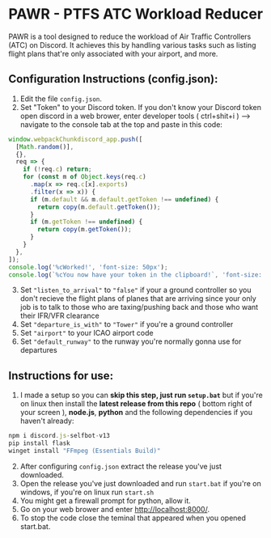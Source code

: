 # PAWR - PTFS ATC Workload Reducer

PAWR is a tool designed to reduce the workload of Air Traffic Controllers (ATC) on Discord. It achieves this by handling various tasks such as listing flight plans that're only associated with your airport, and more.

## Configuration Instructions (config.json):

1. Edit the file `config.json`.
2. Set "Token" to your Discord token. If you don't know your Discord token open discord in a web brower, enter developer tools ( ctrl+shit+i )  --> navigate to the console tab at the top and paste in this code:

```javascript
window.webpackChunkdiscord_app.push([
  [Math.random()],
  {},
  req => {
    if (!req.c) return;
    for (const m of Object.keys(req.c)
      .map(x => req.c[x].exports)
      .filter(x => x)) {
      if (m.default && m.default.getToken !== undefined) {
        return copy(m.default.getToken());
      }
      if (m.getToken !== undefined) {
        return copy(m.getToken());
      }
    }
  },
]);
console.log('%cWorked!', 'font-size: 50px');
console.log(`%cYou now have your token in the clipboard!`, 'font-size: 16px');
```
3. Set `"listen_to_arrival"` to `"false"` if your a ground controller so you don't recieve the flight plans of planes that are arriving since your only job is to talk to those who are taxing/pushing back and those who want their IFR/VFR clearance
4. Set `"departure_is_with"` to `"Tower"` if you're a ground controller
5. Set `"airport"` to your ICAO airport code
6. Set `"default_runway"` to the runway you're normally gonna use for departures

## Instructions for use:
1. I made a setup so you can **skip this step, just run `setup.bat`** but if you're on linux then install the **latest release from this repo** ( bottom right of your screen ), **node.js**, **python** and the following dependencies if you haven't already:
```js
npm i discord.js-selfbot-v13
pip install flask
winget install "FFmpeg (Essentials Build)"
```
2. After configuring `config.json` extract the release you've just downloaded.
3. Open the release you've just downloaded and run `start.bat` if you're on windows, if you're on linux run `start.sh`
4. You might get a firewall prompt for python, allow it.
5. Go on your web brower and enter [http://localhost:8000/](http://localhost:8000/). 
6. To stop the code close the teminal that appeared when you opened start.bat.
